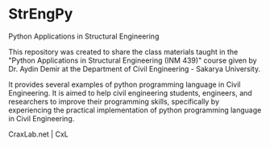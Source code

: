 # StrEngPy
Python Applications in Structural Engineering

This repository was created to share the class materials taught in the "Python Applications in Structural Engineering (INM 439)" course given by Dr. Aydin Demir at the Department of Civil Engineering - Sakarya University.

It provides several examples of python programming language in Civil Engineering. It is aimed to help civil engineering students, engineers, and researchers to improve their programming skills, specifically by experiencing the practical implementation of python programming language in Civil Engineering.

CraxLab.net | CxL
